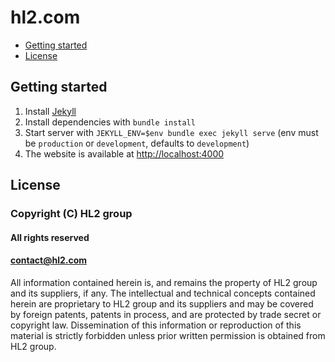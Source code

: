 hl2.com
=======

- [Getting started](#getting-started)
- [License](#license)

Getting started
---------------

1. Install [Jekyll](https://jekyllrb.com/docs/installation)
2. Install dependencies with `bundle install`
3. Start server with `JEKYLL_ENV=$env bundle exec jekyll serve` (env must be `production` or `development`, defaults to `development`)
4. The website is available at [http://localhost:4000](http://localhost:4000)

License
-------

### Copyright (C) HL2 group

#### All rights reserved
#### contact@hl2.com

All information contained herein is, and remains the property of
HL2 group and its suppliers, if any. The intellectual and technical
concepts contained herein are proprietary to HL2 group and its suppliers
and may be covered by foreign patents, patents in process, and are
protected by trade secret or copyright law. Dissemination of this
information or reproduction of this material is strictly forbidden unless
prior written permission is obtained from HL2 group.

